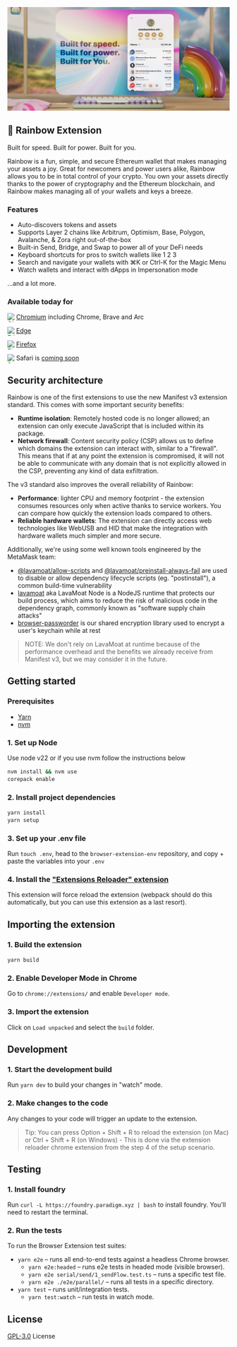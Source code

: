 ![](.github/hero.png)

## 🌈️ Rainbow Extension

Built for speed. Built for power. Built for you.

Rainbow is a fun, simple, and secure Ethereum wallet that makes managing your assets a joy. Great for newcomers and power users alike, Rainbow allows you to be in total control of your crypto. You own your assets directly thanks to the power of cryptography and the Ethereum blockchain, and Rainbow makes managing all of your wallets and keys a breeze.

### Features
- Auto-discovers tokens and assets
- Supports Layer 2 chains like Arbitrum, Optimism, Base, Polygon, Avalanche, & Zora right out-of-the-box
- Built-in Send, Bridge, and Swap to power all of your DeFi needs
- Keyboard shortcuts for pros to switch wallets like 1  2  3
- Search and navigate your wallets with ⌘K or Ctrl-K for the Magic Menu
- Watch wallets and interact with dApps in Impersonation mode

...and a lot more.

### Available today for

<img align="left" width="20" height="20" src="https://upload.wikimedia.org/wikipedia/commons/thumb/e/e1/Google_Chrome_icon_%28February_2022%29.svg/240px-Google_Chrome_icon_%28February_2022%29.svg.png" alt="Chrome">

[Chromium](https://chrome.google.com/webstore/detail/rainbow/opfgelmcmbiajamepnmloijbpoleiama) including Chrome, Brave and Arc

<img align="left" width="20" height="20" src="https://cdn.jsdelivr.net/npm/@browser-logos/edge/edge.png" alt="Edge">

[Edge](https://chrome.google.com/webstore/detail/opfgelmcmbiajamepnmloijbpoleiama)

<img align="left" width="20" height="20" src="https://upload.wikimedia.org/wikipedia/commons/thumb/a/a0/Firefox_logo%2C_2019.svg/240px-Firefox_logo%2C_2019.svg.png" alt="Firefox">

[Firefox](https://addons.mozilla.org/en-US/firefox/addon/rainbow-extension/)

<img align="left" width="20" height="20" src="https://upload.wikimedia.org/wikipedia/commons/thumb/5/52/Safari_browser_logo.svg/240px-Safari_browser_logo.svg.png" alt="Safari">

Safari is [coming soon](https://rainbowdotme.typeform.com/to/iT919yeN)

## Security architecture

Rainbow is one of the first extensions to use the new Manifest v3 extension standard. This comes with some important security benefits:
- **Runtime isolation**: Remotely hosted code is no longer allowed; an extension can only execute JavaScript that is included within its package.
- **Network firewall**: Content security policy (CSP) allows us to define which domains the extension can interact with, similar to a "firewall". This means that if at any point the extension is compromised, it will not be able to communicate with any domain that is not explicitly allowed in the CSP, preventing any kind of data exfiltration.

The v3 standard also improves the overall reliability of Rainbow:
- **Performance**: lighter CPU and memory footprint - the extension consumes resources only when active thanks to service workers. You can compare how quickly the extension loads compared to others.
- **Reliable hardware wallets**: The extension can directly access web technologies like WebUSB and HID that make the integration with hardware wallets much simpler and more secure.

Additionally, we're using some well known tools engineered by the MetaMask team:
 - [@lavamoat/allow-scripts](https://github.com/LavaMoat/LavaMoat/tree/main/packages/allow-scripts) and [@lavamoat/preinstall-always-fail](https://github.com/LavaMoat/LavaMoat/tree/main/packages/preinstall-always-fail) are used to disable or allow dependency lifecycle scripts (eg. "postinstall"), a common build-time vulnerability
 - [lavamoat](https://github.com/LavaMoat/lavamoat) aka LavaMoat Node is a NodeJS runtime that protects our build process, which aims to reduce the risk of malicious code in the dependency graph, commonly known as "software supply chain attacks"
- [browser-passworder](https://github.com/MetaMask/browser-passworder) is our shared encryption library used to encrypt a user's keychain while at rest

> NOTE: We don't rely on LavaMoat at runtime because of the performance overhead and the benefits we already receive from Manifest v3, but we may consider it in the future.

## Getting started

### Prerequisites

- [Yarn](https://classic.yarnpkg.com/en/docs/install)
- [nvm](https://github.com/nvm-sh/nvm)

### 1. Set up Node

Use node v22 or if you use nvm follow the instructions below

```bash
nvm install && nvm use
corepack enable
```

### 2. Install project dependencies

```bash
yarn install
yarn setup
```

### 3. Set up your .env file

Run `touch .env`, head to the `browser-extension-env` repository, and copy + paste the variables into your `.env`

### 4. Install the ["Extensions Reloader" extension](https://chrome.google.com/webstore/detail/extensions-reloader/fimgfedafeadlieiabdeeaodndnlbhid?hl=en)

This extension will force reload the extension (webpack should do this automatically, but you can use this extension as a last resort).

## Importing the extension

### 1. Build the extension

```bash
yarn build
```

### 2. Enable Developer Mode in Chrome

Go to `chrome://extensions/` and enable `Developer mode`.

### 3. Import the extension

Click on `Load unpacked` and select the `build` folder.

## Development

### 1. Start the development build

Run `yarn dev` to build your changes in "watch" mode.

### 2. Make changes to the code

Any changes to your code will trigger an update to the extension.

> Tip: You can press Option + Shift + R to reload the extension (on Mac) or Ctrl + Shift + R (on Windows) - This is done via the extension reloader chrome extension from the step 4 of the setup scenario.

## Testing

### 1. Install foundry

Run `curl -L https://foundry.paradigm.xyz | bash` to install foundry.
You'll need to restart the terminal.

### 2. Run the tests

To run the Browser Extension test suites:

- `yarn e2e` – runs all end-to-end tests against a headless Chrome browser.
  - `yarn e2e:headed` – runs e2e tests in headed mode (visible browser).
  - `yarn e2e serial/send/1_sendFlow.test.ts` – runs a specific test file.
  - `yarn e2e ./e2e/parallel/` – runs all tests in a specific directory.
- `yarn test` – runs unit/integration tests.
  - `yarn test:watch` – run tests in watch mode.

## License

[GPL-3.0](/LICENSE) License
